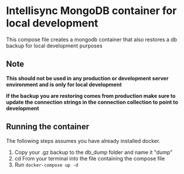 # Intellisync MongoDB container for local development

This compose file creates a mongodb container that also restores a db backup for local development purposes

## Note

**This should not be used in any production or development server environment and is only for local development**

**If the backup you are restoring comes from production make sure to update the connection strings in the connection collection to point to development**

## Running the container

The following steps assumes you have already installed docker.

1. Copy your .gz backup to the db_dump folder and name it "dump"
2. cd From your terminal into the file containing the compose file
3. Run `docker-compose up -d`